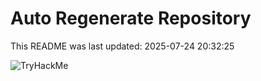 # Auto Regenerate Repository

This README was last updated: 2025-07-24 20:32:25

 ![TryHackMe](https://tryhackme.com/badge/533634)